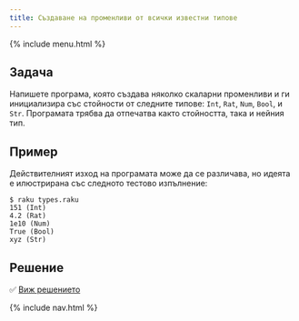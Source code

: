 ```yaml
---
title: Създаване на променливи от всички известни типове
---
```


{% include menu.html %}

## Задача

Напишете програма, която създава няколко скаларни променливи и ги инициализира със стойности от следните типове: `Int`, `Rat`, `Num`, `Bool`, и `Str`. Програмата трябва да отпечатва както стойността, така и нейния тип.

## Пример

Действителният изход на програмата може да се различава, но идеята е илюстрирана със следното тестово изпълнение:

```console
$ raku types.raku
151 (Int)
4.2 (Rat)
1e10 (Num)
True (Bool)
xyz (Str)
```

## Решение

✅ [Виж решението](solution)

{% include nav.html %}